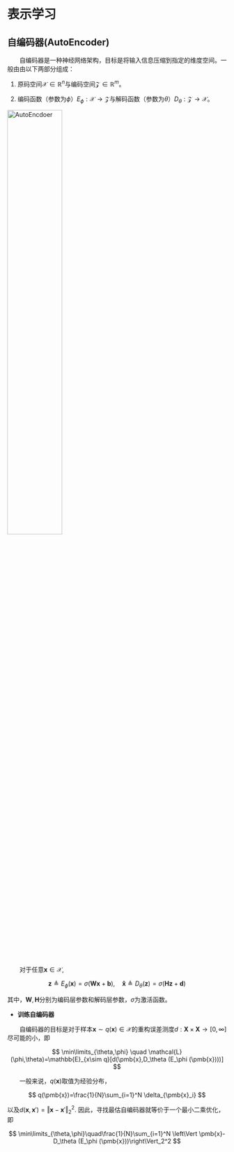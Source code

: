 # 表示学习

## 自编码器(AutoEncoder)

&emsp;&emsp;自编码器是一种神经网络架构，目标是将输入信息压缩到指定的维度空间。一般由由以下两部分组成：

1. 原码空间$\mathcal{X}\in\mathbb{R}^n$与编码空间$\mathcal{Z}\in\mathbb{R}^m$。

2. 编码函数（参数为$\phi$）$E_\phi :\mathcal{X}\rightarrow\mathcal{Z}$与解码函数（参数为$\theta$）$D_\theta :\mathcal{Z}\rightarrow \mathcal{X}$。

<img alt="AutoEncdoer" src="../_images/Autoencoder.png" width='50%'/>

&emsp;&emsp;对于任意$\pmb{x}\in\mathcal{X}$,

$$
\pmb{z}\triangleq E_\phi(\pmb{x})=\sigma(\pmb{Wx}+\pmb{b}),\quad \pmb{\hat{x}}\triangleq D_\theta (\pmb{z})=\sigma(\pmb{Hz}+\pmb{d})
$$

其中，$\pmb{W},\pmb{H}$分别为编码层参数和解码层参数，$\sigma$为激活函数。

- **训练自编码器**

&emsp;&emsp;自编码器的目标是对于样本$\pmb{x}\sim q(\pmb{x}) \in\mathcal{X}$的重构误差测度$d:\pmb{X}\times\pmb{X}\rightarrow [0,\infty]$尽可能的小，即

$$
\min\limits_{\theta,\phi} \quad \mathcal{L}(\phi,\theta)=\mathbb{E}_{x\sim q}[d(\pmb{x},D_\theta (E_\phi (\pmb{x})))]
$$

&emsp;&emsp;一般来说，$q(\pmb{x})$取值为经验分布，

$$
q(\pmb{x})=\frac{1}{N}\sum_{i=1}^N \delta_{\pmb{x}_i}
$$

以及$d(\pmb{x},\pmb{x}')=\Vert \pmb{x}-\pmb{x}'\Vert_2^2$. 因此，寻找最估自编码器就等价于一个最小二乘优化，即

$$
\min\limits_{\theta,\phi}\quad\frac{1}{N}\sum_{i=1}^N \left\Vert \pmb{x}-D_\theta (E_\phi (\pmb{x}))\right\Vert_2^2
$$